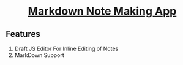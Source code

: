 <div align="center">
    <a href="http://react-simple-boilerplate.surge.sh/">
        <h1>Markdown Note Making App</h1>
    </a>
    <h2 align="left">Features</h3>
    <ol>
        <li align="left">Draft JS Editor For Inline Editing of Notes</li>
         <li align="left">MarkDown Support</li>
    </ol>
</div>
